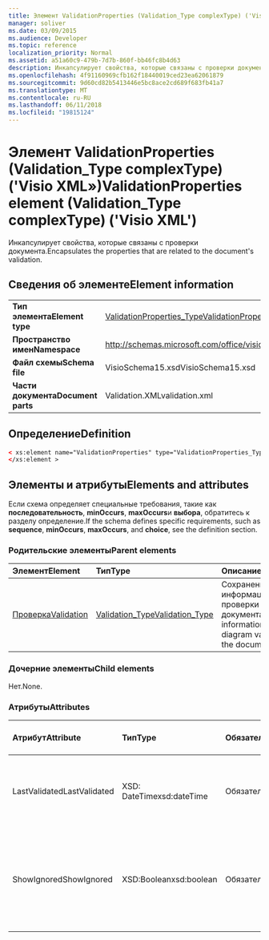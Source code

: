 ```yaml
---
title: Элемент ValidationProperties (Validation_Type complexType) ('Visio XML»)
manager: soliver
ms.date: 03/09/2015
ms.audience: Developer
ms.topic: reference
localization_priority: Normal
ms.assetid: a51a60c9-479b-7d7b-860f-bb46fc8b4d63
description: Инкапсулирует свойства, которые связаны с проверки документа.
ms.openlocfilehash: 4f91160969cfb162f18440019ced23ea62061879
ms.sourcegitcommit: 9d60cd82b5413446e5bc8ace2cd689f683fb41a7
ms.translationtype: MT
ms.contentlocale: ru-RU
ms.lasthandoff: 06/11/2018
ms.locfileid: "19815124"
---
```

# <a name="validationproperties-element-validationtype-complextype-visio-xml"></a><span data-ttu-id="5d080-103">Элемент ValidationProperties (Validation_Type complexType) ('Visio XML»)</span><span class="sxs-lookup"><span data-stu-id="5d080-103">ValidationProperties element (Validation_Type complexType) ('Visio XML')</span></span>

<span data-ttu-id="5d080-104">Инкапсулирует свойства, которые связаны с проверки документа.</span><span class="sxs-lookup"><span data-stu-id="5d080-104">Encapsulates the properties that are related to the document's validation.</span></span>
  
## <a name="element-information"></a><span data-ttu-id="5d080-105">Сведения об элементе</span><span class="sxs-lookup"><span data-stu-id="5d080-105">Element information</span></span>

|||
|:-----|:-----|
|<span data-ttu-id="5d080-106">**Тип элемента**</span><span class="sxs-lookup"><span data-stu-id="5d080-106">**Element type**</span></span> <br/> |[<span data-ttu-id="5d080-107">ValidationProperties_Type</span><span class="sxs-lookup"><span data-stu-id="5d080-107">ValidationProperties_Type</span></span>](validationproperties_type-complextypevisio-xml.md) <br/> |
|<span data-ttu-id="5d080-108">**Пространство имен**</span><span class="sxs-lookup"><span data-stu-id="5d080-108">**Namespace**</span></span> <br/> |http://schemas.microsoft.com/office/visio/2012/main  <br/> |
|<span data-ttu-id="5d080-109">**Файл схемы**</span><span class="sxs-lookup"><span data-stu-id="5d080-109">**Schema file**</span></span> <br/> |<span data-ttu-id="5d080-110">VisioSchema15.xsd</span><span class="sxs-lookup"><span data-stu-id="5d080-110">VisioSchema15.xsd</span></span>  <br/> |
|<span data-ttu-id="5d080-111">**Части документа**</span><span class="sxs-lookup"><span data-stu-id="5d080-111">**Document parts**</span></span> <br/> |<span data-ttu-id="5d080-112">Validation.XML</span><span class="sxs-lookup"><span data-stu-id="5d080-112">validation.xml</span></span>  <br/> |
   
## <a name="definition"></a><span data-ttu-id="5d080-113">Определение</span><span class="sxs-lookup"><span data-stu-id="5d080-113">Definition</span></span>

```XML
< xs:element name="ValidationProperties" type="ValidationProperties_Type" minOccurs="0" maxOccurs="1" >
</xs:element >
```

## <a name="elements-and-attributes"></a><span data-ttu-id="5d080-114">Элементы и атрибуты</span><span class="sxs-lookup"><span data-stu-id="5d080-114">Elements and attributes</span></span>

<span data-ttu-id="5d080-115">Если схема определяет специальные требования, такие как **последовательность**, **minOccurs**, **maxOccurs**и **выбора**, обратитесь к разделу определение.</span><span class="sxs-lookup"><span data-stu-id="5d080-115">If the schema defines specific requirements, such as **sequence**, **minOccurs**, **maxOccurs**, and **choice**, see the definition section.</span></span> 
  
### <a name="parent-elements"></a><span data-ttu-id="5d080-116">Родительские элементы</span><span class="sxs-lookup"><span data-stu-id="5d080-116">Parent elements</span></span>

|<span data-ttu-id="5d080-117">**Элемент**</span><span class="sxs-lookup"><span data-stu-id="5d080-117">**Element**</span></span>|<span data-ttu-id="5d080-118">**Тип**</span><span class="sxs-lookup"><span data-stu-id="5d080-118">**Type**</span></span>|<span data-ttu-id="5d080-119">**Описание**</span><span class="sxs-lookup"><span data-stu-id="5d080-119">**Description**</span></span>|
|:-----|:-----|:-----|
|[<span data-ttu-id="5d080-120">Проверка</span><span class="sxs-lookup"><span data-stu-id="5d080-120">Validation</span></span>](validation-elementvisio-xml.md) <br/> |[<span data-ttu-id="5d080-121">Validation_Type</span><span class="sxs-lookup"><span data-stu-id="5d080-121">Validation_Type</span></span>](validation_type-complextypevisio-xml.md) <br/> |<span data-ttu-id="5d080-122">Сохранение информации о проверки схемы для документа.</span><span class="sxs-lookup"><span data-stu-id="5d080-122">Stores information about diagram validation for the document.</span></span>  <br/> |
   
### <a name="child-elements"></a><span data-ttu-id="5d080-123">Дочерние элементы</span><span class="sxs-lookup"><span data-stu-id="5d080-123">Child elements</span></span>

<span data-ttu-id="5d080-124">Нет.</span><span class="sxs-lookup"><span data-stu-id="5d080-124">None.</span></span>
  
### <a name="attributes"></a><span data-ttu-id="5d080-125">Атрибуты</span><span class="sxs-lookup"><span data-stu-id="5d080-125">Attributes</span></span>

|<span data-ttu-id="5d080-126">**Атрибут**</span><span class="sxs-lookup"><span data-stu-id="5d080-126">**Attribute**</span></span>|<span data-ttu-id="5d080-127">**Тип**</span><span class="sxs-lookup"><span data-stu-id="5d080-127">**Type**</span></span>|<span data-ttu-id="5d080-128">**Обязательное**</span><span class="sxs-lookup"><span data-stu-id="5d080-128">**Required**</span></span>|<span data-ttu-id="5d080-129">**Описание**</span><span class="sxs-lookup"><span data-stu-id="5d080-129">**Description**</span></span>|<span data-ttu-id="5d080-130">**Возможные значения**</span><span class="sxs-lookup"><span data-stu-id="5d080-130">**Possible values**</span></span>|
|:-----|:-----|:-----|:-----|:-----|
|<span data-ttu-id="5d080-131">LastValidated</span><span class="sxs-lookup"><span data-stu-id="5d080-131">LastValidated</span></span>  <br/> |<span data-ttu-id="5d080-132">XSD: DateTime</span><span class="sxs-lookup"><span data-stu-id="5d080-132">xsd:dateTime</span></span>  <br/> |<span data-ttu-id="5d080-133">Обязательный</span><span class="sxs-lookup"><span data-stu-id="5d080-133">required</span></span>  <br/> |<span data-ttu-id="5d080-134">Дата и время последнего прошел проверку документа.</span><span class="sxs-lookup"><span data-stu-id="5d080-134">The date and time that the document was last validated.</span></span>  <br/> |<span data-ttu-id="5d080-135">Значения типа XSD: DateTime.</span><span class="sxs-lookup"><span data-stu-id="5d080-135">Values of the xsd:dateTime type.</span></span>  <br/> |
|<span data-ttu-id="5d080-136">ShowIgnored</span><span class="sxs-lookup"><span data-stu-id="5d080-136">ShowIgnored</span></span>  <br/> |<span data-ttu-id="5d080-137">XSD:Boolean</span><span class="sxs-lookup"><span data-stu-id="5d080-137">xsd:boolean</span></span>  <br/> |<span data-ttu-id="5d080-138">Обязательный</span><span class="sxs-lookup"><span data-stu-id="5d080-138">required</span></span>  <br/> |<span data-ttu-id="5d080-139">Указывает, следует ли показывать проблемы игнорируемыми проверки в окно вопросов.</span><span class="sxs-lookup"><span data-stu-id="5d080-139">Specifies whether to show ignored validation issues in the Issues window.</span></span>  <br/> |<span data-ttu-id="5d080-140">Значения типа xsd:boolean.</span><span class="sxs-lookup"><span data-stu-id="5d080-140">Values of the xsd:boolean type.</span></span>  <br/> |
   

